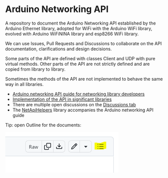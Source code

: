 # Arduino Networking API

A repository to document the Arduino Networking API established by the Arduino Ethernet library, adopted for WiFi with the Arduino WiFi library, evolved with Arduino WiFiNINA library and esp8266 WiFi library.

We can use Issues, Pull Requests and Discussions to collaborate on the API documentation, clarifications and design decisions.

Some parts of the API are defined with classes Client and UDP with pure virtual methods. Other parts of the API are not strictly defined and are copied from library to library.

Sometimes the methods of the API are not implemented to behave the same way in all libraries.

* [Arduino networking API guide for networking library developers](ArduinoNetAPIDev.md)
* [Implementation of the API in significant libraries](ArduinoNetAPILibs.md)
* There are multiple open discussions on the [Discussions tab](https://github.com/JAndrassy/Arduino-Networking-API/discussions)
* The [NetApiHelpers](https://github.com/JAndrassy/NetApiHelpers) library accompanies the Arduino networking API guide

Tip: open Outline for the documents:

![tip outline](open-outline.png)
